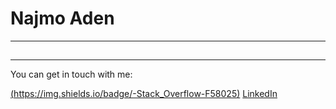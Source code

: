 # Najmo Aden
---
##
---

You can get in touch with me:

[(https://img.shields.io/badge/-Stack_Overflow-F58025)](https://stackoverflow.com/users/16222879/najmo-aden) [LinkedIn](https://www.linkedin.com/in/najmoaden/)
<!---
najmoaden/najmoaden is a ✨ special ✨ repository because its `README.md` (this file) appears on your GitHub profile.
You can click the Preview link to take a look at your changes.
--->
